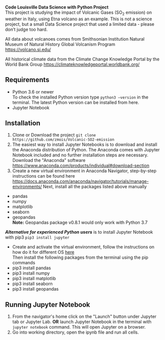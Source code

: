 **Code Louisville Data Science with Python Project**<br>
This project is studying the impact of Volcanic Gases (SO<sub>2</sub> emission) on weather in Italy, using Etna volcano as an example. This is not a science project, but a small Data Science project that used a limited data - please don’t judge too hard.

All data about volcanoes comes from Smithsonian Institution Natural Museum of Natural History Global Volcanism Program
https://volcano.si.edu/

All historical climate data from the Climate Change Knowledge Portal by the World Bank Group
https://climateknowledgeportal.worldbank.org/

## Requirements
- Python 3.6 or newer<br>
To check the installed Python version type `python3 –version` in the terminal. The latest Python version can be installed from here.
- Jupyter Notebook


## Installation
1. Clone or Download the project `git clone https://github.com/zmois/Volcanic-SO2-emission`
2. The easiest way to install Jupyter Notebooks is to download and install the Anaconda distribution of Python. The Anaconda comes with Jupyter Notebook included and no further installation steps are necessary. Download the "Anaconda" software https://www.anaconda.com/products/individual#download-section
3. Create a new virtual environment in Anaconda Navigator, step-by-step instructions can be found here https://docs.anaconda.com/anaconda/navigator/tutorials/manage-environments/
Next, install all the packages listed above manually
 - pandas
 - numpy
 - matplotlib
 - seaborn
 - geopandas<br> 
**Note:** Geopandas package v0.8.1 would only work with Python 3.7

***Alternative for experienced Python users*** is to install Jupyter Notebook with pip3 `pip3 install jupyter`
- Create and activate the virtual environment, follow the instructions on how do it for different OS <a href=https://docs.python.org/3/library/venv.html> here</a><br>
Then install the following packages from the terminal using the pip commands 
 - pip3 install pandas
 - pip3 install numpy
 - pip3 install matplotlib
 - pip3 install seaborn
 - pip3 install geopandas 

## Running Jupyter Notebook
1. From the navigator's home click on the "Launch" button under Jupyter tab or Jupyter Lab. 
**OR** launch Jupyter Notebook in the terminal with `jupyter notebook` command. This will open Jupyter on a browser.
2. Go into working directory, open the ipynb file and run all cells.

